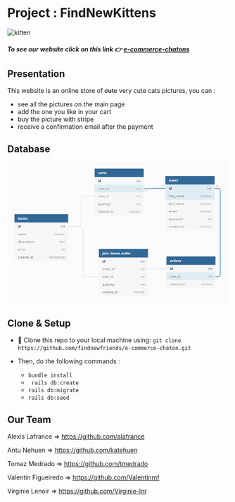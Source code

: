 # Project : FindNewKittens

![kitten](https://encrypted-tbn0.gstatic.com/images?q=tbn:ANd9GcS7UWCmjWZnzbz9nccpSfjFwVuW171CeIimputSqnlczAF6ZjSqag&s)

##### To see our website click on this link 👉 [e-commerce-chatons](https://e-commerce-chatons-fnf.herokuapp.com/) 

## Presentation 
This website is an online store of ~~cute~~ very cute cats pictures, you can : 
- see all the pictures on the main page 
- add the one you like in your cart 
- buy the picture with stripe 
- receive a confirmation email after the payment 

## Database

![BDD](app/assets/images/BDD.png)

## Clone & Setup

- 👯 Clone this repo to your local machine using: `git clone https://github.com/findnewfriends/e-commerce-chaton.git`

- Then, do the following commands : 
    - `bundle install`
    - ` rails db:create`
    - `rails db:migrate`
    -  `rails db:seed`

## Our Team

Alexis Lafrance => https://github.com/alafrance

Antu Nehuen => https://github.com/katehuen

Tomaz Medrado => https://github.com/tmedrado

Valentin Figueiredo => https://github.com/Valentinmf 

Virginie Lenoir => https://github.com/Virginie-lnr 
